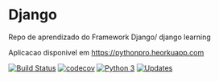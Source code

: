 # Django
Repo de aprendizado do Framework Django/ django learning

Aplicacao disponivel em https://pythonpro.heorkuapp.com

[![Build Status](https://travis-ci.org/sirpresident/Django.svg?branch=master)](https://travis-ci.org/sirpresident/Django)
[![codecov](https://codecov.io/gh/sirpresident/Django/branch/master/graph/badge.svg)](https://codecov.io/gh/sirpresident/Django)
[![Python 3](https://pyup.io/repos/github/sirpresident/Django/python-3-shield.svg)](hhttps://pyup.io/repos/github/sirpresident/Django/)
[![Updates](https://pyup.io/repos/github/sirpresident/Django/shield.svg)](https://pyup.io/repos/github/sirpresident/Django/)
